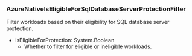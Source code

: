 ### AzureNativeIsEligibleForSqlDatabaseServerProtectionFilter
Filter workloads based on their eligibility for SQL database server protection.

- isEligibleForProtection: System.Boolean
  - Whether to filter for eligible or ineligible workloads.
